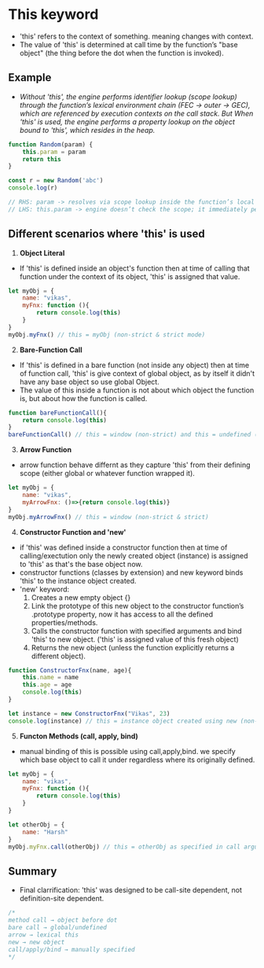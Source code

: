 # This keyword
- 'this' refers to the context of something. meaning changes with context.
- The value of 'this' is determined at call time by the function’s "base object" (the thing before the dot when the function is invoked).

## Example
- _Without 'this', the engine performs identifier lookup (scope lookup) through the function’s lexical environment chain (FEC → outer → GEC), which are referenced by execution contexts on the call stack. But When 'this' is used, the engine performs a property lookup on the object bound to 'this', which resides in the heap._
```js
function Random(param) {
    this.param = param
    return this
}

const r = new Random('abc')
console.log(r)

// RHS: param -> resolves via scope lookup inside the function’s local variables (which in this case was found to be withing scope of Random function when param varibale was implicitly created (var param;), by just passing 'param' named parameter).
// LHS: this.param -> engine doesn’t check the scope; it immediately performs a property lookup on the heap object that this currently references (creating it if it doesn’t exist).
```

## Different scenarios where 'this' is used

1. **Object Literal**
- If 'this' is defined inside an object's function then at time of calling that function under the context of its object, 'this' is assigned that value.
```js
let myObj = {
    name: "vikas",
    myFnx: function (){
        return console.log(this)
    }
}
myObj.myFnx() // this = myObj (non-strict & strict mode)
```

2. **Bare-Function Call**
- If 'this' is defined in a bare function (not inside any object) then at time of function call, 'this' is give context of global object, as by itself it didn't have any base object so use global Object.
- The value of this inside a function is not about which object the function is, but about how the function is called.
```js
function bareFunctionCall(){
    return console.log(this)
}
bareFunctionCall() // this = window (non-strict) and this = undefined (strict)
```

3. **Arrow Function**
- arrow function behave differnt as they capture 'this' from their defining scope (either global or whatever function wrapped it).
```js
let myObj = {
    name: "vikas",
    myArrowFnx: ()=>{return console.log(this)}
}
myObj.myArrowFnx() // this = window (non-strict & strict)
```

4. **Constructor Function and 'new'**
- if 'this' was defined inside a constructor function then at time of calling/exectution only the newly created object (instance) is assigned to 'this' as that's the base object now.
- constructor functions (classes by extension) and new keyword binds 'this' to the instance object created. 
- 'new' keyword:
    1. Creates a new empty object {}
    2. Link the prototype of this new object to the constructor function’s .prototype property, now it has access to all the defined properties/methods.
    3. Calls the constructor function with specified arguments and bind 'this' to new object. ('this' is assigned value of this fresh object)
    4. Returns the new object (unless the function explicitly returns a different object).
```js
function ConstructorFnx(name, age){
    this.name = name
    this.age = age
    console.log(this)
}

let instance = new ConstructorFnx("Vikas", 23)
console.log(instance) // this = instance object created using new (non-strict & strict)
```

5. **Functon Methods (call, apply, bind)**
- manual binding of this is possible using call,apply,bind. we specify which base object to call it under regardless where its originally defined.
```js
let myObj = {
    name: "vikas",
    myFnx: function (){
        return console.log(this)
    }
}

let otherObj = {
    name: "Harsh"
}
myObj.myFnx.call(otherObj) // this = otherObj as specified in call argument (non-strict & strict)
```

## Summary
- Final clarrification: 'this' was designed to be call-site dependent, not definition-site dependent.
```js
/*
method call → object before dot
bare call → global/undefined
arrow → lexical this
new → new object
call/apply/bind → manually specified
*/
```